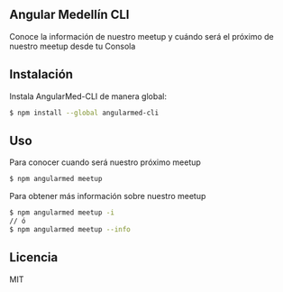 ## Angular Medellín CLI
Conoce la información de nuestro meetup y  cuándo será el próximo de nuestro meetup desde tu Consola

## Instalación
Instala AngularMed-CLI de manera global:
```bash
$ npm install --global angularmed-cli
```

## Uso
Para conocer cuando será nuestro próximo meetup
```bash 
$ npm angularmed meetup
```

Para obtener más información sobre nuestro meetup
```bash 
$ npm angularmed meetup -i
// ó
$ npm angularmed meetup --info
```

## Licencia
MIT
